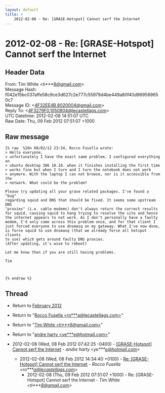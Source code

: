 ```yaml
---
layout: default
title: >
    2012-02-08 - Re: [GRASE-Hotspot] Cannot serf the Internet
---
```


# 2012-02-08 - Re: [GRASE-Hotspot] Cannot serf the Internet

## Header Data

From: Tim White \<ti***8@gmail.com\><br>
Message Hash: f042e15bc037affe58c9ce3d627c2e777c55979d4be449a80f40d969569650c7<br>
Message ID: \<4F32EE4B.8020004@gmail.com\><br>
Reply To: \<4F3279F0.1050804@lecastellags.com\><br>
UTC Datetime: 2012-02-08 14:51:07 UTC<br>
Raw Date: Thu, 09 Feb 2012 07:51:07 +1000<br>

## Raw message

```
{% raw  %}On 08/02/12 23:34, Rocco Fusella wrote:
> Hello everyone,
> unfortunately I have the exact same problem. I configured everything on
> ubuntu desktop 386 10.10. when it finishes installing the first time
> works fine but when I turn and I turn the notebook does not work
> anymore. With the laptop I can not browse, nor is it accessible from the
> network. What could be the problem?

Please try updating all your grase related packages. I've found a "bug" 
regarding squid and DNS that should be fixed. It seems some upstream DNS 
"proxies" (i.e. cable modems) don't always return the correct results 
for squid, causing squid to hang trying to resolve the site and hence 
the internet appears to not work. As I don't personally have a faulty 
modem, I'd only come across this problem once, and for that client I 
just forced everyone to use dnsmasq on my gateway. What I've now done, 
is force squid to use dnsmasq (that we already force all hotspot clients 
to use) which gets around faulty DNS proxies.
(After updating, it's wise to reboot)

Let me know then if you are still having problems.

Tim



{% endraw %}
```

## Thread

+ Return to [February 2012](/archive/2012/02)

+ Return to "[Rocco Fusella <ro***a<span>@</span>lecastellags.com>](/authors/ro___a_at_lecastellags_com)"
+ Return to "[Tim White <ti***8<span>@</span>gmail.com>](/authors/ti___8_at_gmail_com)"
+ Return to "[andre harty <ye***e<span>@</span>hotmail.com>](/authors/ye___e_at_hotmail_com)"

+ 2012-02-08 (Wed, 08 Feb 2012 07:42:25 -0400) - [[GRASE-Hotspot] Cannot serf the Internet](/archive/2012/02/51755723de10f5472b31261a97bff81483893dd0145419ca05e04bd2935616e8) - _andre harty \<ye***e@hotmail.com\>_
  + 2012-02-08 (Wed, 08 Feb 2012 14:34:40 +0100) - [Re: [GRASE-Hotspot] Cannot serf the Internet](/archive/2012/02/1106cdc0b68a139386c980d54f671d3d049bda3207de859dd889d1c9ec7ffc30) - _Rocco Fusella \<ro***a@lecastellags.com\>_
    + 2012-02-08 (Thu, 09 Feb 2012 07:51:07 +1000) - Re: [GRASE-Hotspot] Cannot serf the Internet - _Tim White \<ti***8@gmail.com\>_

